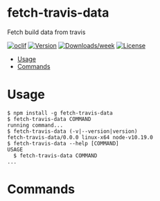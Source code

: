 fetch-travis-data
=================

Fetch build data from travis

[![oclif](https://img.shields.io/badge/cli-oclif-brightgreen.svg)](https://oclif.io)
[![Version](https://img.shields.io/npm/v/fetch-travis-data.svg)](https://npmjs.org/package/fetch-travis-data)
[![Downloads/week](https://img.shields.io/npm/dw/fetch-travis-data.svg)](https://npmjs.org/package/fetch-travis-data)
[![License](https://img.shields.io/npm/l/fetch-travis-data.svg)](https://github.com/maxime-rainville/fetch-travis-data/blob/master/package.json)

<!-- toc -->
* [Usage](#usage)
* [Commands](#commands)
<!-- tocstop -->
# Usage
<!-- usage -->
```sh-session
$ npm install -g fetch-travis-data
$ fetch-travis-data COMMAND
running command...
$ fetch-travis-data (-v|--version|version)
fetch-travis-data/0.0.0 linux-x64 node-v10.19.0
$ fetch-travis-data --help [COMMAND]
USAGE
  $ fetch-travis-data COMMAND
...
```
<!-- usagestop -->
# Commands
<!-- commands -->

<!-- commandsstop -->

